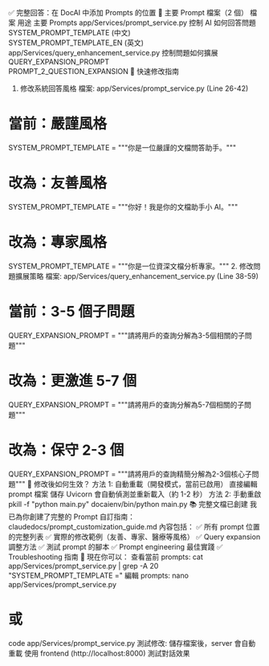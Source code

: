 ✅ 完整回答：在 DocAI 中添加 Prompts 的位置
📝 主要 Prompt 檔案（2 個）
檔案	用途	主要 Prompts
app/Services/prompt_service.py	控制 AI 如何回答問題	SYSTEM_PROMPT_TEMPLATE (中文)<br>SYSTEM_PROMPT_TEMPLATE_EN (英文)
app/Services/query_enhancement_service.py	控制問題如何擴展	QUERY_EXPANSION_PROMPT<br>PROMPT_2_QUESTION_EXPANSION
🎯 快速修改指南
1. 修改系統回答風格
檔案: app/Services/prompt_service.py (Line 26-42)
# 當前：嚴謹風格
SYSTEM_PROMPT_TEMPLATE = """你是一位嚴謹的文檔問答助手。"""

# 改為：友善風格
SYSTEM_PROMPT_TEMPLATE = """你好！我是你的文檔助手小 AI。"""

# 改為：專家風格
SYSTEM_PROMPT_TEMPLATE = """你是一位資深文檔分析專家。"""
2. 修改問題擴展策略
檔案: app/Services/query_enhancement_service.py (Line 38-59)
# 當前：3-5 個子問題
QUERY_EXPANSION_PROMPT = """請將用戶的查詢分解為3-5個相關的子問題"""

# 改為：更激進 5-7 個
QUERY_EXPANSION_PROMPT = """請將用戶的查詢分解為5-7個相關的子問題"""

# 改為：保守 2-3 個
QUERY_EXPANSION_PROMPT = """請將用戶的查詢精簡分解為2-3個核心子問題"""
🔧 修改後如何生效？
方法 1: 自動重載（開發模式，當前已啟用）
直接編輯 prompt 檔案
儲存
Uvicorn 會自動偵測並重新載入（約 1-2 秒）
方法 2: 手動重啟
pkill -f "python main.py"
docaienv/bin/python main.py
📚 完整文檔已創建
我已為你創建了完整的 Prompt 自訂指南： claudedocs/prompt_customization_guide.md 內容包括：
✅ 所有 prompt 位置的完整列表
✅ 實際的修改範例（友善、專家、醫療等風格）
✅ Query expansion 調整方法
✅ 測試 prompt 的腳本
✅ Prompt engineering 最佳實踐
✅ Troubleshooting 指南
🚀 現在你可以：
查看當前 prompts:
cat app/Services/prompt_service.py | grep -A 20 "SYSTEM_PROMPT_TEMPLATE ="
編輯 prompts:
nano app/Services/prompt_service.py
# 或
code app/Services/prompt_service.py
測試修改:
儲存檔案後，server 會自動重載
使用 frontend (http://localhost:8000) 測試對話效果
